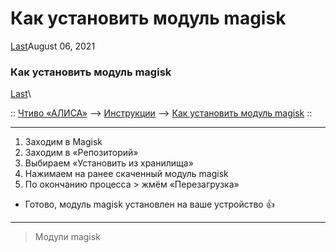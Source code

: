 # Как установить модуль magisk

[Last](https://t.me/i1Last)August 06, 2021

### Как установить модуль magisk 

[Last](https://t.me/i1Last)\


:: [Чтиво «АЛИСА»](https://telegra.ph/Poleznoe-chtivo-b-iH-A-07-12) --> [Инструкции](https://telegra.ph/Lajtovye-instrukcii-07-12) --> [Как установить модуль magisk](broken-reference) ::

***

1. Заходим в Magisk
2. Заходим в «Репозиторий»
3. Выбираем «Установить из хранилища»
4. Нажимаем на ранее скаченный модуль magisk
5. По окончанию процесса > жмём «Перезагрузка»



* Готово, модуль magisk установлен на ваше устройство 👍

***

> Модули magisk

